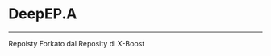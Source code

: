 # DeepEP.A
-------------------------------------------
Repoisty Forkato dal Reposity di X-Boost




